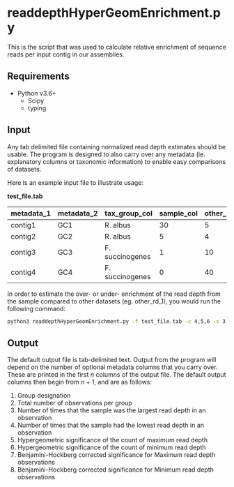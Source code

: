 # readdepthHyperGeomEnrichment.py

This is the script that was used to calculate relative enrichment of sequence reads per input contig in our assemblies. 

## Requirements

* Python v3.6+
	* Scipy
	* typing

## Input

Any tab delimited file containing normalized read depth estimates should be usable. The program is designed to also carry over any metadata (ie. explanatory columns or taxonomic information) to enable easy comparisons of datasets.

Here is an example input file to illustrate usage:

**test_file.tab**


|metadata_1	|metadata_2	|tax_group_col	|sample_col	|other_rd_1	|other_rd_2	|other_rd_3|
|:--- |:--- |:--- |:--- |:--- |:--- |:--- |
|contig1	|GC1	| R. albus	| 30	| 5	| 4	| 3 |
|contig2	|GC2	| R. albus	| 5	| 4 | 2 | 1|
|contig3	|GC3	| F. succinogenes | 1 | 10 | 40 | 20 |
|contig4	|GC4	| F. succinogenes | 0 | 40 | 20 | 23 |

In order to estimate the over- or under- enrichment of the read depth from the sample compared to other datasets (eg. other_rd_1), you would run the following command:

```bash
python3 readdepthHyperGeomEnrichment.py -f test_file.tab -c 4,5,6 -s 3 -m 0,1 -g 2 -o my_desired_output.tab
```

## Output

The default output file is tab-delimited text. Output from the program will depend on the number of optional metadata columns that you carry over. These are printed in the first *n* columns of the output file. The default output columns then begin from *n* + 1, and are as follows:

1. Group designation
2. Total number of observations per group
3. Number of times that the sample was the largest read depth in an observation
4. Number of times that the sample had the lowest read depth in an observation
5. Hypergeometric significance of the count of maximum read depth
6. Hypergeometric significance of the count of minimum read depth
7. Benjamini-Hockberg corrected significance for Maximum read depth observations
8. Benjamini-Hockberg corrected significance for Minimum read depth observations